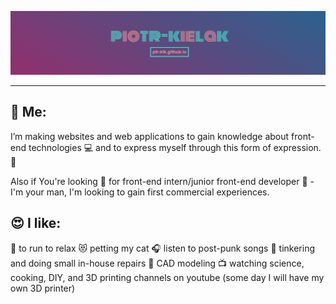 [![Hi. I'm ptr-klk, check out my website.](https://github.com/PTR-KLK/PTR-KLK/raw/master/logo.png)](https://ptr-klk.github.io/)

---

## :man: Me:

I’m making websites and web applications to gain knowledge about front-end technologies :computer: and to express myself through this form of expression. :art:

Also if You're looking :eyes: for front-end intern/junior front-end developer :baby: - I'm your man, I'm looking to gain first commercial experiences. 

## :heart_eyes: I like:
:runner: to run to relax 
:heart_eyes_cat: petting my cat 
:headphones: listen to post-punk songs 
:hammer: tinkering and doing small in-house repairs 
:triangular_ruler: CAD modeling 
:tv: watching science, cooking, DIY, and 3D printing channels on youtube (some day I will have my own 3D printer) 

<!--
**PTR-KLK/PTR-KLK** is a ✨ _special_ ✨ repository because its `README.md` (this file) appears on your GitHub profile.

Here are some ideas to get you started:

- 🔭 I’m currently working on ...
- 🌱 I’m currently learning ...
- 👯 I’m looking to collaborate on ...
- 🤔 I’m looking for help with ...
- 💬 Ask me about ...
- 📫 How to reach me: ...
- 😄 Pronouns: ...
- ⚡ Fun fact: ...
-->
